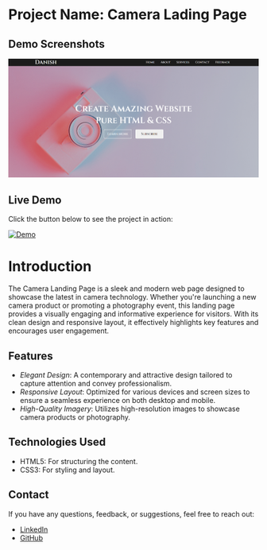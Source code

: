 # Project Name: Camera Lading Page

## Demo Screenshots

![Demo Screenshot](https://github.com/Daniish-Qureshi/Camera-Lading-Page/blob/main/Demo.png)

## Live Demo

Click the button below to see the project in action:

[![Demo](https://img.shields.io/badge/LIVE-DEMO-black)](https://daniish-qureshi.github.io/Camera-Lading-Page/)

# Introduction
The Camera Landing Page is a sleek and modern web page designed to showcase the latest in camera technology. Whether you're launching a new camera product or promoting a photography event, this landing page provides a visually engaging and informative experience for visitors. With its clean design and responsive layout, it effectively highlights key features and encourages user engagement.

## Features
- *Elegant Design*: A contemporary and attractive design tailored to capture attention and convey professionalism.
- *Responsive Layout*: Optimized for various devices and screen sizes to ensure a seamless experience on both desktop and mobile.
- *High-Quality Imagery*: Utilizes high-resolution images to showcase camera products or photography.


## Technologies Used

- HTML5: For structuring the content.
- CSS3: For styling and layout.

## Contact

If you have any questions, feedback, or suggestions, feel free to reach out:

- [LinkedIn](https://www.linkedin.com/in/danishqureshi786)
- [GitHub](https://github.com/Daniish-Qureshi)
